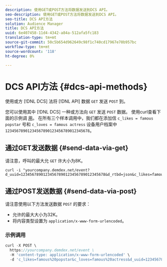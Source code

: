 ```yaml
---
description: 使用GET或POST方法将数据发送到DCS API。
seo-description: 使用GET或POST方法将数据发送到DCS API。
seo-title: DCS API方法
solution: Audience Manager
title: DCS API方法
uuid: 6e407458-11d4-4342-a84a-512afa5fc183
translation-type: tm+mt
source-git-commit: 50c5b654d962649c98f1c740cd17967e70b957bc
workflow-type: tm+mt
source-wordcount: '118'
ht-degree: 0%

---
```



# DCS API方法 {#dcs-api-methods}

使用或方 [!DNL DCS] 法将 [!DNL API] 数据 `GET` 发送 `POST` 到。

您可以使用其中 [!DNL DCS] 一种或方法向 `GET` 发送 `POST` 数据。 使用curl查看下面的示例调 [用](https://curl.haxx.se/)。 在所有三个样本调用中，我们都在添加信 `c_likes = famous popstar` 号和 `c_loves = famous actress` 设备用户档案中 `12345678901234567890123456789012345678`。


## 通过GET发送数据 {#send-data-via-get}

请注意，呼叫的最大允 `GET` 许大小为8K。

```
curl -i "yourcompany.demdex.net/event?d_uuid=12345678901234567890123456789012345678&d_rtbd=json&c_likes=famous%20popstar&c_loves=famous%20actress"
```

## 通过POST发送数据 {#send-data-via-post}

请注意使用以下方法发送数据 `POST` 的要求：

* 允许的最大大小为32K。
* 将内容类型设置为 `application/x-www-form-urlencoded`。

### 示例调用

```js
curl -X POST \
  https://yourcompany.demdex.net/event \
  -H 'content-type: application/x-www-form-urlencoded' \
  -d 'c_likes=famous%20popstar&c_loves=famous%20actress&d_uuid=12345678901234567890123456789012345678'
```
